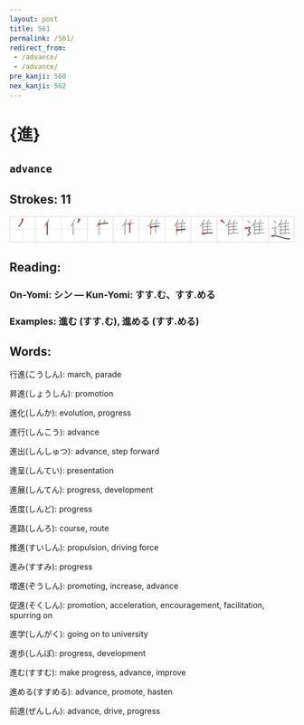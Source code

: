 ```yaml
---
layout: post
title: 561
permalink: /561/
redirect_from:
 - /advance/
 - /advance/
pre_kanji: 560
nex_kanji: 562
---
```


# {進}

## `advance`

## Strokes: 11

<div class="stroke"><img src="../images/E980B2.png" /></div>

## Reading:

### On-Yomi: シン &mdash; Kun-Yomi: すす.む、すす.める

### Examples: 進む (すす.む), 進める (すす.める)

## Words:

行進(こうしん): march, parade

昇進(しょうしん): promotion

進化(しんか): evolution, progress

進行(しんこう): advance

進出(しんしゅつ): advance, step forward

進呈(しんてい): presentation

進展(しんてん): progress, development

進度(しんど): progress

進路(しんろ): course, route

推進(すいしん): propulsion, driving force

進み(すすみ): progress

増進(ぞうしん): promoting, increase, advance

促進(そくしん): promotion, acceleration, encouragement, facilitation, spurring on

進学(しんがく): going on to university

進歩(しんぽ): progress, development

進む(すすむ): make progress, advance, improve

進める(すすめる): advance, promote, hasten

前進(ぜんしん): advance, drive, progress
